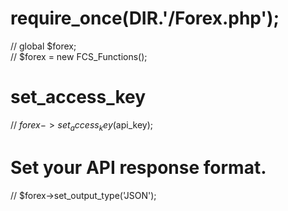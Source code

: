 # require_once(__DIR__.'/Forex.php');

// global $forex;<br>
// $forex = new FCS_Functions();


# set_access_key
// $forex->set_access_key($api_key);


# Set your API response format.
// $forex->set_output_type('JSON');
